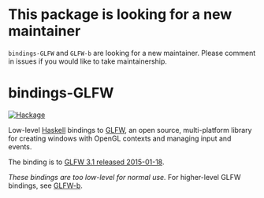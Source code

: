 This package is looking for a new maintainer
============================================
`bindings-GLFW` and `GLFW-b` are looking for a new maintainer. Please comment in issues if you would like to take maintainership.

bindings-GLFW
=============
[![Hackage](https://img.shields.io/hackage/v/bindings-GLFW.svg)](http://hackage.haskell.org/package/bindings-GLFW)

Low-level [Haskell][1] bindings to [GLFW][2], an open source, multi-platform
library for creating windows with OpenGL contexts and managing input and
events.

The binding is to [GLFW 3.1 released 2015-01-18][3].

*These bindings are too low-level for normal use.* For higher-level GLFW
bindings, see [GLFW-b][4].

[1]: http://www.haskell.org/
[2]: http://www.glfw.org/
[3]: http://www.glfw.org/Version-3.1-released.html
[4]: http://www.glfw.org/changelog.html
[4]: https://github.com/bsl/GLFW-b
